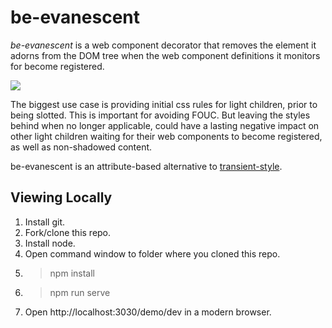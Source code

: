 # be-evanescent

*be-evanescent* is a web component decorator that removes the element it adorns from the DOM tree when the web component definitions it monitors for become registered. 

<a href="https://nodei.co/npm/be-evanescent/"><img src="https://nodei.co/npm/be-evanescent.png"></a>

The biggest use case is providing initial css rules for light children, prior to being slotted.  This is important for avoiding FOUC.  But leaving the styles behind when no longer applicable, could have a lasting negative impact on other light children waiting for their web components to become registered, as well as non-shadowed content.

be-evanescent is an attribute-based alternative to [transient-style](https://github.com/bahrus/transient-style).

## Viewing Locally

1.  Install git.
2.  Fork/clone this repo.
3.  Install node.
4.  Open command window to folder where you cloned this repo.
5.  > npm install
6.  > npm run serve
7.  Open http://localhost:3030/demo/dev in a modern browser.


